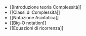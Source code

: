- [[Introduzione teoria Complessità]]
- [[Classi di Complessità]]
- [[Notazione Asintotica]]
- [[Big-O notation]]
- [[Equazioni di ricorrenza]]